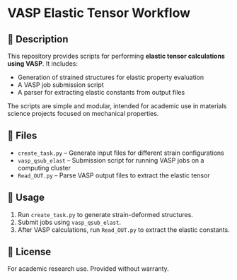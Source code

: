# VASP Elastic Tensor Workflow

## 📌 Description

This repository provides scripts for performing **elastic tensor calculations using VASP**. It includes:

- Generation of strained structures for elastic property evaluation
- A VASP job submission script
- A parser for extracting elastic constants from output files

The scripts are simple and modular, intended for academic use in materials science projects focused on mechanical properties.

## 📂 Files

- `create_task.py` – Generate input files for different strain configurations
- `vasp_qsub_elast` – Submission script for running VASP jobs on a computing cluster
- `Read_OUT.py` – Parse VASP output files to extract the elastic tensor

## 🚀 Usage

1. Run `create_task.py` to generate strain-deformed structures.
2. Submit jobs using `vasp_qsub_elast`.
3. After VASP calculations, run `Read_OUT.py` to extract the elastic constants.

## 📄 License

For academic research use. Provided without warranty.
